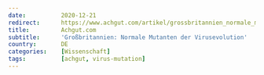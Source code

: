 ```yaml
---
date:          2020-12-21
redirect:      https://www.achgut.com/artikel/grossbritannien_normale_mutanten_der_virusevolution
title:         Achgut.com
subtitle:      'Großbritannien: Normale Mutanten der Virusevolution'
country:       DE
categories:    [Wissenschaft]
tags:          [achgut, virus-mutation]
---
```


